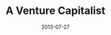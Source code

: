 ---
layout: message
category: message
series: "God Is ____"
title: "A Venture Capitalist"
date: 2013-07-27
message_id: 800
---